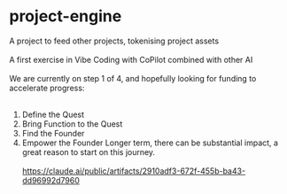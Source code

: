 # project-engine
A project to feed other projects, tokenising project assets<br><br>
A first exercise in Vibe Coding with CoPilot combined with other AI<br><br>
We are currently on step 1 of 4, and hopefully looking for funding to accelerate progress:<br><br>
1. Define the Quest
2. Bring Function to the Quest
3. Find the Founder
4. Empower the Founder
Longer term, there can be substantial impact, a great reason to start on this journey.<br><br>
https://claude.ai/public/artifacts/2910adf3-672f-455b-ba43-dd96992d7960
